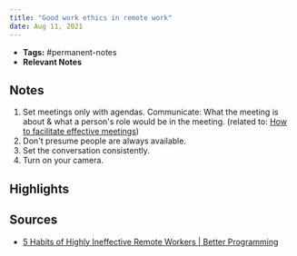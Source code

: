 ```yaml
---
title: "Good work ethics in remote work"
date: Aug 11, 2021
---
```


- **Tags:** #permanent-notes 
- **Relevant Notes**


## Notes
1. Set meetings only with agendas. Communicate: What the meeting is about & what a person's role would be in the meeting. (related to: [How to facilitate effective meetings](notes/skills/hr/how-to-facilitate-effective-meetings.md))
2. Don't presume people are always available.
3. Set the conversation consistently.
4. Turn on your camera.

## Highlights

## Sources
- [5 Habits of Highly Ineffective Remote Workers | Better Programming](https://betterprogramming.pub/5-habits-of-highly-ineffective-remote-workers-a9f5f87f3118)